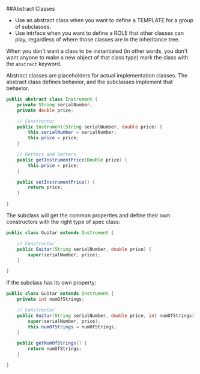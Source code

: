 ##Abstract Classes
- Use an abstract class when you want to define a TEMPLATE for a group of subclasses. 
- Use intrface when you want to define a ROLE that other classes can play, regardless of where those classes are in the inheritance tree.

When you don't want a class to be instantiated (in other words, you don't want anyone to make a new object of that class type) mark the class with the ```abstract``` keyword.

Abstract classes are placeholders for actual implementation classes. The abstract class defines behavior, and the subclasses implement that behavior.
```java
public abstract class Instrument {
	private String serialNumber;
	private double price;

	// Constructor
	public Instrument(String serialNumber, double price) {
		this.serialNumber = serialNumber;
		this.price = price;
	}

	// Getters and Setters
	public getInstrumentPrice(Double price) {
		this.price = price;
	}

	public setInstrumentPrice() {
		return price;
	}

}
```
The subclass will get the common properties and define their own constructors with the right type of spec class:
```java
public class Guitar extends Instrument {

	// Constructor
	public Guitar(String serialNumber, double price) {
		super(serialNumber, price);
	}

}
```
If the subclass has its own property:
```java
public class Guitar extends Instrument {
	private int numOfStrings;

	// Constructor
	public Guitar(String serialNumber, double price, int numOfStrings) {
		super(serialNumber, price);
		this.numOfStrings = numOfStrings;	
	}

	public getNumOfStrings() {
		return numOfStrings;
	}

}
```
